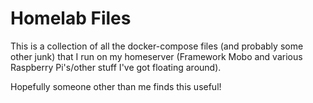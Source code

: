 
# Homelab Files
This is a collection of all the docker-compose files (and probably some other junk) that I run on my homeserver (Framework Mobo and various Raspberry Pi's/other stuff I've got floating around). 

Hopefully someone other than me finds this useful!

